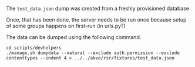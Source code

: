 The `test_data.json` dump was created from a freshly provisioned database

Once, that has been done, the server needs to be run once because setup of some
groups happens on first-run (in urls.py?)

The data can be dumped using the following command.

    cd scripts/devhelpers
    ./manage.sh dumpdata --natural --exclude auth.permission --exclude contenttypes --indent 4 > ../../akvo/rsr/fixtures/test_data.json
